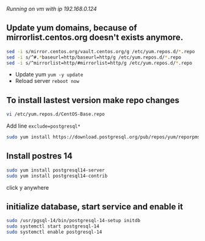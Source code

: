 *Running on vm with ip 192.168.0.124*

## Update yum domains, because of mirrorlist.centos.org doesn't exists anymore.
```bash
sed -i s/mirror.centos.org/vault.centos.org/g /etc/yum.repos.d/*.repo
sed -i s/^#.*baseurl=http/baseurl=http/g /etc/yum.repos.d/*.repo
sed -i s/^mirrorlist=http/#mirrorlist=http/g /etc/yum.repos.d/*.repo
```
- Update yum `yum -y update`
- Reload server `reboot now`
## To install lastest version make repo changes
```bash
vi /etc/yum.repos.d/CentOS-Base.repo
```
Add line `exclude=postgresql*`
```bash
sudo yum install https://download.postgresql.org/pub/repos/yum/reporpms/EL-7-x86_64/pgdg-redhat-repo-latest.noarch.rpm
```
## Install postres 14
```bash
sudo yum install postgresql14-server
sudo yum install postgresql14-contrib
```
click y anywhere
## initialize database, start service and enable it
```bash
sudo /usr/pgsql-14/bin/postgresql-14-setup initdb
sudo systemctl start postgresql-14
sudo systemctl enable postgresql-14
```


